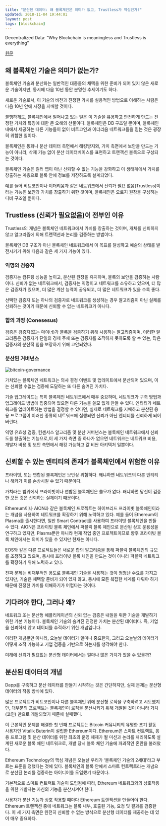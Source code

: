 ```yaml
---
title: "분산된 데이터: 왜 블록체인은 의미가 없고, Trustless가 핵심인가?"
updated: 2018-11-04 19:44:01
layout: post
tags: [blockchain]
---
```


Decentralized Data: “Why Blockchain is meaningless and Trustless is everything”

[원문](https://hackernoon.com/decentralized-data-why-blockchain-is-meaningless-and-trustless-is-everything-318fd14d3827)

## 왜 블록체인 기술은 의미가 없는가?

블록체인 기술과 분산화는 일반적인 대중들의 채택을 위한 준비가 되어 있지 않은 새로운 기술이지만, 동시에 다음 10년 동안 분명한 추세이기도 하다.

새로운 기술로서, 이 기술의 비전과 진정한 가치를 실용적인 방법으로 이해하는 사람은 다음 10년 안에 시장을 지배할 것이다.

불행하게도, 블록체인에서 일어나고 있는 일은 이 기술을 유용하고 안전하게 만드는 진정한 가치와 특징에 대한 큰 오해의 산물이다. 블록체인은 DB 구조일 뿐이며, 블록체인 내에서 제공하는 다른 기능들이 없이 비트코인과 이더리움 네트워크들을 믿는 것은 굉장히 위험한 일이다.

블록체인은 통화나 분산 데이터 측면에서 해킹방지와, 가치 측면에서 보안을 만드는 기능이 아니라, 삭제 기능 없이 분산 데이터베이스를 표현하고 트랜잭션 블록으로 구성되는 것이다.

블록체인 기술은 킬러 앱이 아닌 신뢰할 수 없는 기능을 강화하고 이 생태계에서 가치를 창출하는 계층으로 블록 안에 정보를 저장하도록 설계되었다.

예를 들어 비트코인이나 이더리움과 같은 네트워크에서 신뢰가 필요 없음(Trustless)이라는 기능은 보안과 가치를 창출하기 위한 것이며, 블록체인은 오로지 원장을 구성하는 디비 구조일 뿐이다.

## Trustless (신뢰가 필요없음)이 전부인 이유

Trustless의 개념은 블록체인 네트워크에서 가치를 창출하는 것이며, 개체를 신뢰하지 않고 알고리즘에 의해 트랜잭션과 논리를 검증하는 방법이다.

블록체인 DB 구조가 아닌 블록체인 네트워크에서 이 목표를 달성하고 예술의 상태를 발전시키기 위해 다음과 같은 세 가지 기능이 있다.

### 익명의 검증자

검증자는 컴퓨팅 성능을 높이고, 분산된 원장을 유지하며, 블록의 보안을 검증하는 사람이다. 신뢰가 없는 네트워크에서, 검증자는 익명이고 네트워크를 소유하고 있으며, 더 많은 검증자가 있으며, 더 많은 계산 능력이 공유되고, 더 많은 네트워크가 있을 수록 좋다.

선택한 검증자 또는 하나의 검증자로 네트워크를 생성하는 경우 알고리즘이 아닌 실체를 신뢰하는 것이기 때문에 신뢰할 수 없는 네트워크가 아니다.

### 합의 과정 (Conesesus)

검증은 검증자(또는 마이너)가 블록을 검증하기 위해 사용하는 알고리즘이며, 이러한 알고리즘은 검증자가 단일의 경제 주체 또는 검증자를 조작하지 못하도록 할 수 있는, 많은 검증자의 분산적 힘을 보장하기 위해 고안되었다.

### 분산된 거버넌스

![bitcoin-governance](/images/2018/11/bitcoin-governance.png)

가치있는 블록체인 네트워크는 의사 결정 이벤트 및 업데이트에서 분산되어 있으며, 이는 신뢰할 수없는 검증에 도달하는 또 다른 숨겨진 가치다.

기술 업그레이드는 특히 블록체인 네트워크에서 매우 중요하며, 네트워크가 구축 방법과 업그레이드 방법에 집중되어 있으면 다른 기능을 쓸모 없게 만들 수 있다. 엔티티가 네트워크를 업데이트하는 방법을 결정할 수 있다면, 실제로 네트워크를 지배하고 분산된 응용 프로그램이 이러한 종류의 네트워크에 실행되면 신뢰가 아닌 엔티티를 신뢰하게 되어 버린다.

익명 유효성 검증, 컨센서스 알고리즘 및 분산 거버넌스는 블록체인 네트워크에서 신뢰도를 창출하는 기능으로,이 세 가지 측면 중 하나가 없으면 네트워크는 네트워크 비용, 개발자 비용 및 보안 측면에서 해킹 가능하고 값 비싼 아키텍처 일뿐이다.

## 신뢰할 수 있는 엔티티의 존재가 블록체인에서 위험한 이유

프라이빗, 또는 연합된 블록체인은 보안상 위험하다. 왜냐하면 네트워크의 다른 엔티티나 해커가 이를 손상시킬 수 있기 때문이다.

가치라는 범위에서 프라이빗이나 연합된 블록체인은 쓸모가 없다. 왜냐하면 당신이 검증한 모든 것은 신뢰하는 실체이기 때문이다. 

Ethereum이나 AION과 같은 블록체인 프로젝트는 하이브리드 프라이빗 블록체인이라는 개념을 사용하여 네트워크를 확장하기 위해 노력하고 있다. 예를 들어 Ethereum이 Plasma를 출시한다면, 일반 Smart Contract를 사용하여 프라이빗 블록체인을 만들 수 있다. AION은 프라이빗 블록 체인에서 퍼블릭 블록 체인으로 분산된 상호 운용성을 연구하고 있지만, Plasma뿐만 아니라 현재 작업 중인 프로젝트이므로 향후 프라이빗 블록 체인에서는 의미가 있을 수 있지만 현재는 아니다.

EOS와 같은 다른 프로젝트들은 새로운 합의 알고리즘을 통해 퍼블릭 블록체인의 규모를 조정하고 있으며, 동시에 프라이빗 블록 체인을 만드는 것이 아니라 퍼블릭 네트워크를 확장하기 위해 노력하고 있다.

진짜 문제는 비재무적인 용도로 블록체인 기술을 사용하는 것이 엄청난 수요를 가지고 있지만, 기술은 채택할 준비가 되어 있지 않고, 동시에 모든 복잡한 세계를 다뤄야 하기 때문에 진정한 가치를 이해하기가 어렵다는 것이다. 

## 기다려야 한다, 그러나 왜?

네트워크 또는 분산형 애플리케이션의 신뢰 없는 검증은 내일을 위한 기술을 개발하기 위한 기본 기능이다. 블록체인 기술의 숨겨진 진정한 가치는 분산된 데이터다. 즉, 기업을 신뢰하지 않고 데이터를 추적하기 위한 개념입니다.

이러한 개념뿐만 아니라, 오늘날 데이터가 얼마나 중요한지, 그리고 오늘날의 데이터가 어떻게 조작 가능하고 기업 검증을 기반으로 하는지를 생각해야 한다.

미래에 신뢰가 필요없는 분산형 데이터에서는 얼마나 많은 가치가 있을 수 있을까?

## 분산된 데이터의 개념

Dapp를 구축하고 분산 데이터를 만들기 시작하는 것은 간단하지만, 실제 문제는 분산형 데이터의 작동 방식에 있다.

많은 프로젝트가 비트코인이나 다른 블록체인 위에 분산형 로직을 구축하려고 시도했지만, 대부분의 프로젝트는 블록체인이 로직을 분산시키기 위해 개발된 것이 아니라 가치(코인) 만으로 개발되었기 때문에 실패했다.

이 근본적인 문제를 해결한 첫 번째 프로젝트는 Bitcoin 커뮤니티의 유명한 초기 활동 사용자인 Vitalik Buterin이 설립한 Ethereum이다. Ethereum은 스마트 컨트랙트, 응용 프로그램 및 분산 데이터를 위한 최초의 운영 체제가 될 미션과 논리를 처리하도록 설계된 새로운 블록 체인 네트워크로, 개발 당시 블록 체인 기술에 파괴적인 혼란을 불러왔다.

Ethereum Technology의 핵심 개념은 오늘날 우리가 ‘블록체인 기술의 2세대’라고 부르는 표준을 정했다는 것에 있다. 블록체인의 블록 안에서 스마트 컨트랙트라는 개념으로 분산된 논리를 검증하는 아이디어를 도입했기 때문이다.

기본적으로 스마트 컨트랙트 기술이 도입됨에 따라, Ethereum 네트워크와의 상호작용을 위한 개발자는 자신의 기능을 분산시켜야 한다.

사용자가 분산 기능과 상호 작용할 때마다 Ethereum 트랜잭션을 만들어야 한다. Ethereum 트랜잭션 중에 네트워크는 블록 내부, 호출된 기능, 요청 및 결과를 검증한다. 이 세 가지 측면은 완전히 신뢰할 수 없는 방식으로 분산형 데이터를 제공하는 데 있어 매우 중요하다.